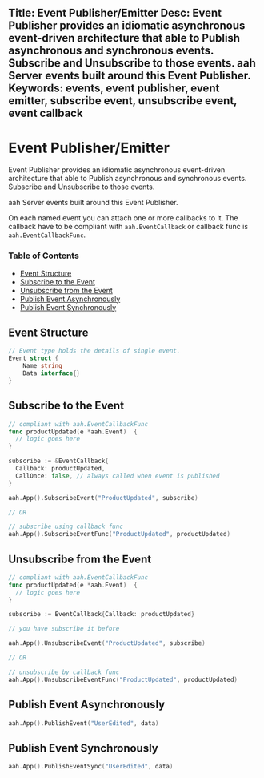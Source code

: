 Title: Event Publisher/Emitter
Desc: Event Publisher provides an idiomatic asynchronous event-driven architecture that able to Publish asynchronous and synchronous events. Subscribe and Unsubscribe to those events. aah Server events built around this Event Publisher.
Keywords: events, event publisher, event emitter, subscribe event, unsubscribe event, event callback
---
# Event Publisher/Emitter

Event Publisher provides an idiomatic asynchronous event-driven architecture that able to Publish asynchronous and synchronous events. Subscribe and Unsubscribe to those events.

aah Server events built around this Event Publisher.

On each named event you can attach one or more callbacks to it. The callback have to be compliant with `aah.EventCallback` or callback func is `aah.EventCallbackFunc`.

### Table of Contents

  * [Event Structure](#event-structure)
  * [Subscribe to the Event](#subscribe-to-the-event)
  * [Unsubscribe from the Event](#unsubscribe-from-the-event)
  * [Publish Event Asynchronously](#publish-event-asynchronously)
  * [Publish Event Synchronously](#publish-event-synchronously)


## Event Structure

```go
// Event type holds the details of single event.
Event struct {
	Name string
	Data interface{}
}
```

## Subscribe to the Event
```go
// compliant with aah.EventCallbackFunc
func productUpdated(e *aah.Event)  {
  // logic goes here
}

subscribe := &EventCallback{
  Callback: productUpdated,
  CallOnce: false, // always called when event is published
}

aah.App().SubscribeEvent("ProductUpdated", subscribe)

// OR

// subscribe using callback func
aah.App().SubscribeEventFunc("ProductUpdated", productUpdated)
```

## Unsubscribe from the Event
```go
// compliant with aah.EventCallbackFunc
func productUpdated(e *aah.Event)  {
  // logic goes here
}

subscribe := EventCallback{Callback: productUpdated}

// you have subscribe it before

aah.App().UnsubscribeEvent("ProductUpdated", subscribe)

// OR

// unsubscribe by callback func
aah.App().UnsubscribeEventFunc("ProductUpdated", productUpdated)
```

## Publish Event Asynchronously
```go
aah.App().PublishEvent("UserEdited", data)
```

## Publish Event Synchronously
```go
aah.App().PublishEventSync("UserEdited", data)
```
